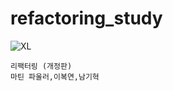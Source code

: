 # refactoring_study

![XL](https://user-images.githubusercontent.com/24869943/123025490-a30ef400-d415-11eb-970b-eab778671c9f.jpg)

```
리팩터링 (개정판)
마틴 파울러,이복연,남기혁
```

